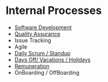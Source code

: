 # Internal Processes

- [Software Development](process/software-development.md)
- [Quality Assurance](process/quality-assurance.md)
- Issue Tracking
- Agile
- [Daily Scrum / Standup](process/daily-stand-up.md)
- [Days Off/ Vacations / Holidays](process/vacation.md)
- [Remuneration](process/remuniration.md)
- OnBoarding / OffBoarding 
